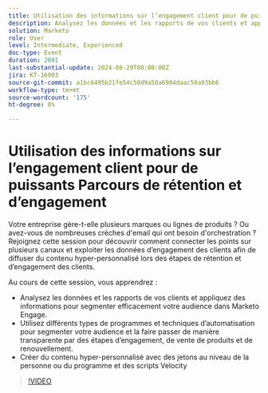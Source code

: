 ```yaml
---
title: Utilisation des informations sur l’engagement client pour de puissants Parcours de rétention et d’engagement
description: Analysez les données et les rapports de vos clients et appliquez des informations pour segmenter efficacement votre audience dans Marketo Engage. Utilisez différents types de programmes et techniques d’automatisation pour segmenter votre audience et la faire passer de manière transparente par des étapes d’engagement, de vente de produits et de renouvellement. Créer du contenu hyper-personnalisé avec des jetons au niveau de la personne ou du programme et des scripts Velocity
solution: Marketo
role: User
level: Intermediate, Experienced
doc-type: Event
duration: 2091
last-substantial-update: 2024-08-29T00:00:00Z
jira: KT-16003
source-git-commit: a1bc6495b21fe54c50d9a50a6904daac50a93bb6
workflow-type: tm+mt
source-wordcount: '175'
ht-degree: 0%

---
```



# Utilisation des informations sur l’engagement client pour de puissants Parcours de rétention et d’engagement

Votre entreprise gère-t-elle plusieurs marques ou lignes de produits ? Ou avez-vous de nombreuses crèches d&#39;email qui ont besoin d&#39;orchestration ? Rejoignez cette session pour découvrir comment connecter les points sur plusieurs canaux et exploiter les données d’engagement des clients afin de diffuser du contenu hyper-personnalisé lors des étapes de rétention et d’engagement des clients.

Au cours de cette session, vous apprendrez :

* Analysez les données et les rapports de vos clients et appliquez des informations pour segmenter efficacement votre audience dans Marketo Engage.
* Utilisez différents types de programmes et techniques d’automatisation pour segmenter votre audience et la faire passer de manière transparente par des étapes d’engagement, de vente de produits et de renouvellement.
* Créer du contenu hyper-personnalisé avec des jetons au niveau de la personne ou du programme et des scripts Velocity

>[!VIDEO](https://video.tv.adobe.com/v/3456852/?learn=on&captions=fre_fr)
